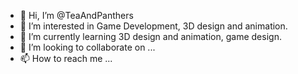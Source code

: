 - 👋 Hi, I’m @TeaAndPanthers
- 👀 I’m interested in Game Development, 3D design and animation.
- 🌱 I’m currently learning 3D design and animation, game design.
- 💞️ I’m looking to collaborate on ...
- 📫 How to reach me ...

<!---
TeaAndPanthers/TeaAndPanthers is a ✨ special ✨ repository because its `README.md` (this file) appears on your GitHub profile.
You can click the Preview link to take a look at your changes.
--->
